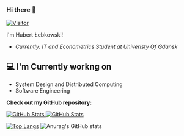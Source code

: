 ### Hi there 👋

[![Visitor](https://visitor-badge.laobi.icu/badge?page_id=lebkowskih.lebkowskih)](https://github.com/lebkowskih) 

I'm Hubert Łebkowski! 
- <i>Currently: IT and Econometrics Student at Univeristy Of Gdańsk </i>  

<h2>💻 I'm Currently workng on</h2>

- System Design and Distributed Computing
- Software Engineering

__Check out my GitHub repository:__

<div>
  <p>
    <a href="https://github.com/lebkowskih/New-Songs-Releases">
      <img src="https://github-readme-stats.vercel.app/api/pin/?username=lebkowskih&repo=MEDYK" alt="GitHub Stats" />
    </a>
    <a href="https://github.com/laxmena/CloudOrg-Simulator">
      <img src="https://github-readme-stats.vercel.app/api/pin/?username=lebkowskih&repo=New-Songs-Releases" alt="GitHub Stats" />
    </a>
  </p>
</div>

[![Top Langs](https://github-readme-stats.vercel.app/api/top-langs/?username=lebkowskih)](https://github.com/anuraghazra/github-readme-stats)
![Anurag's GitHub stats](https://github-readme-stats.vercel.app/api?username=lebkowskih&show_icons=true&theme=radical)



<!--
**lebkowskih/lebkowskih** is a ✨ _special_ ✨ repository because its `README.md` (this file) appears on your GitHub profile.

Here are some ideas to get you started:

- 🔭 I’m currently working on ...
- 🌱 I’m currently learning ...
- 👯 I’m looking to collaborate on ...
- 🤔 I’m looking for help with ...
- 💬 Ask me about ...
- 📫 How to reach me: ...
- 😄 Pronouns: ...
- ⚡ Fun fact: ...
-->
